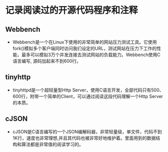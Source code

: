 # 记录阅读过的开源代码程序和注释
## Webbench
- Webbench是一个在Linux下使用的非常简单的网站压力测试工具。它使用fork()模拟多个客户端同时访问我们设定的URL，测试网站在压力下工作的性能，最多可以模拟3万个并发连接去测试网站的负载能力。Webbench使用C语言编写, 源码加起来不到600行。

## tinyhttp
- tinyhttpd是一个超轻量型Http Server，使用C语言开发，全部代码只有500、600行，附带一个简单的Client，可以通过阅读这段代码理解一个Http Server的本质。

## cJSON
- cJSON是C语言编写的一个JSON编解码器，非常轻量级，单文件，代码不到1K行，速度也非常理想,并且其代码也被非常好地维护着。里面用到的数据结构和算法都是非常值的阅读学习的。
